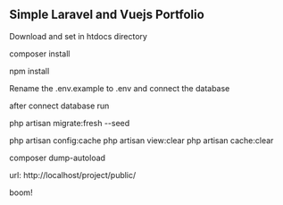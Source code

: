 
## Simple Laravel and Vuejs Portfolio

Download and set in htdocs directory

composer install

npm install


Rename the .env.example to .env and connect the database

after connect database run 

php artisan migrate:fresh --seed

php artisan config:cache
php artisan view:clear
php artisan cache:clear

composer dump-autoload

url: http://localhost/project/public/

boom!
